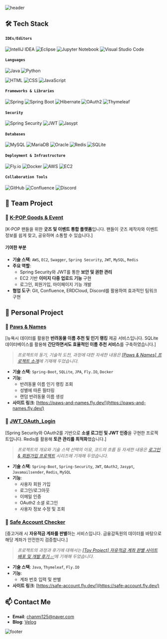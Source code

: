![header](https://capsule-render.vercel.app/api?type=waving&color=gradient&height=150&section=header&text=Github&fontSize=35&fontAlignY=35)

## 🛠️ Tech Stack

#### **`IDEs/Editors`**
![IntelliJ IDEA](https://img.shields.io/badge/IntelliJIDEA-000000.svg?style=for-the-badge&logo=intellij-idea&logoColor=white)
![Eclipse](https://img.shields.io/badge/Eclipse-FE7A16.svg?style=for-the-badge&logo=Eclipse&logoColor=white)
![Jupyter Notebook](https://img.shields.io/badge/jupyter-%23FA0F00.svg?style=for-the-badge&logo=jupyter&logoColor=white)
![Visual Studio Code](https://img.shields.io/badge/Visual%20Studio%20Code-0078d7.svg?style=for-the-badge&logo=visual-studio-code&logoColor=white)

#### **`Languages`**
![Java](https://img.shields.io/badge/java-%23ED8B00.svg?style=for-the-badge&logo=openjdk&logoColor=white)
![Python](https://img.shields.io/badge/Python-3776AB?style=for-the-badge&logo=python&logoColor=white)

![HTML](https://img.shields.io/badge/HTML5-E34F26?style=for-the-badge&logo=html5&logoColor=white)
![CSS](https://img.shields.io/badge/CSS3-1572B6?style=for-the-badge&logo=css3&logoColor=white)
![JavaScript](https://img.shields.io/badge/JavaScript-323330?style=for-the-badge&logo=javascript&logoColor=F7DF1E)

#### **`Frameworks & Libraries`**
![Spring](https://img.shields.io/badge/Spring-6DB33F?style=for-the-badge&logo=spring&logoColor=white) 
![Spring Boot](https://img.shields.io/badge/Spring_Boot-6DB33F?style=for-the-badge&logo=spring-boot&logoColor=white)
![Hibernate](https://img.shields.io/badge/Hibernate-59666C?style=for-the-badge&logo=hibernate&logoColor=white)
![OAuth2](https://img.shields.io/badge/OAuth2-4285F4?style=for-the-badge&logo=oauth&logoColor=white)
![Thymeleaf](https://img.shields.io/badge/Thymeleaf-005F0F?style=for-the-badge&logo=Thymeleaf&logoColor=white)

#### **`Security`**
![Spring Security](https://img.shields.io/badge/Spring_Security-6DB33F?style=for-the-badge&logo=spring&logoColor=white)
![JWT](https://img.shields.io/badge/JWT-000000?style=for-the-badge&logo=JSON%20web%20tokens&logoColor=white)
![Jasypt](https://img.shields.io/badge/Jasypt-505050?style=for-the-badge&logoColor=white)

#### **`Databases`**
![MySQL](https://img.shields.io/badge/MySQL-4479A1?style=for-the-badge&logo=mysql&logoColor=white)
![MariaDB](https://img.shields.io/badge/MariaDB-003545?style=for-the-badge&logo=mariadb&logoColor=white)
![Oracle](https://img.shields.io/badge/Oracle-F80000?style=for-the-badge&logo=oracle&logoColor=white)
![Redis](https://img.shields.io/badge/Redis-DC382D?style=for-the-badge&logo=redis&logoColor=white)
![SQLite](https://img.shields.io/badge/sqlite-%2307405e.svg?style=for-the-badge&logo=sqlite&logoColor=white)

#### **`Deployment & Infrastructure`**
![Fly.io](https://img.shields.io/badge/Fly.io-0066ff?style=for-the-badge&logo=fly.io&logoColor=white)
![Docker](https://img.shields.io/badge/Docker-2496ED?style=for-the-badge&logo=docker&logoColor=white)
![AWS](https://img.shields.io/badge/AWS-FF9900?style=for-the-badge&logo=amazon-aws&logoColor=white)
![EC2](https://img.shields.io/badge/EC2-FF9900?style=for-the-badge&logo=amazon-aws&logoColor=white)

#### **`Collaboration Tools`**
![GitHub](https://img.shields.io/badge/GitHub-100000?style=for-the-badge&logo=github&logoColor=white)
![Confluence](https://img.shields.io/badge/confluence-%23172BF4.svg?style=for-the-badge&logo=confluence&logoColor=white)
![Discord](https://img.shields.io/badge/Discord-%235865F2.svg?style=for-the-badge&logo=discord&logoColor=white)

## 📂 Team Project

### 🎤 [K-POP Goods & Event](https://github.com/Kpop-Goods/Kg_BE)  
[K-POP 팬들을 위한 **굿즈 및 이벤트 통합 플랫폼**입니다. 팬들이 굿즈 제작자와 이벤트 정보를 쉽게 찾고, 공유하며 소통할 수 있습니다.]

#### **기여한 부분**
- **기술 스택**: `AWS`, `EC2`, `Swagger`, `Spring Security`, `JWT`, `MySQL`, `Redis`
- **주요 역할**:
  - Spring Security와 JWT를 통한 **보안 및 권한 관리**
  - EC2 기반 **이미지 다중 업로드 기능** 구현
  - 로그인, 회원가입, 마이페이지 기능 개발
- **협업 도구**: Git, Confluence, ERDCloud, Discord를 활용하여 효과적인 팀워크 구현

## 📂 Personal Project

### 🐶 [Paws & Names](https://github.com/kcm02/Paws-Names)  
[뉴욕시 데이터를 활용한 **반려동물 이름 추천 및 인기 랭킹** 제공 서비스입니다. SQLite 데이터베이스를 활용해 **간단하면서도 효율적인 이름 추천 서비스**를 구축하였습니다.]
> _프로젝트의 동기, 기술적 도전, 과정에 대한 자세한 내용은 [[Paws & Names] 프로젝트 소개](https://velog.io/@chanmi125/Paws-and-Names-프로젝트-소개)에 기재해 두었습니다._

- **기술 스택**: `Spring-Boot`, `SQLite`, `JPA`, `Fly.IO`, `Docker`
- **기능**: 
  - 반려동물 이름 인기 랭킹 조회
  - 성별에 따른 필터링
  - 랜덤 반려동물 이름 생성
- **사이트 링크**: [https://paws-and-names.fly.dev/](https://paws-and-names.fly.dev/)

### 👤 [JWT_OAuth_Login](https://github.com/kcm02/JWT_OAuth_Login)
[Spring Security와 OAuth2를 기반으로 **소셜 로그인 및 JWT 인증**을 구현한 프로젝트입니다. Redis를 활용해 **토큰 관리를 최적화**했습니다.]
> _프로젝트의 개요와 기술 스택 선택의 이유, 코드의 흐름 등 자세한 내용은 [로그인 & 회원가입 프로젝트](https://velog.io/@chanmi125/series/%EB%A1%9C%EA%B7%B8%EC%9D%B8-%ED%9A%8C%EC%9B%90%EA%B0%80%EC%9E%85-%ED%94%84%EB%A1%9C%EC%A0%9D%ED%8A%B8-%EC%A0%95%EB%A6%AC) 시리즈에 기재해 두었습니다._

- **기술 스택**: `Spring-Boot`, `Spring-Security`, `JWT`, `OAuth2`, `Jasypt`, `Javamailsender`, `Redis`, `MySQL`
- **기능**: 
  - 사용자 회원 가입
  - 로그인/로그아웃
  - 이메일 인증
  - OAuth2 소셜 로그인
  - 사용자 정보 수정 및 조회


### 🏦 [Safe Account Checker](https://github.com/kcm02/safe-account-checker)
[중고거래 시 **자유적금 계좌를 판별**하는 서비스입니다. 금융감독원의 데이터를 바탕으로 해당 계좌가 안전한지 검증합니다.]

> _프로젝트의 과정과 후기에 대해서는 [[Toy Project] 자유적금 계좌 판별 사이트 배포 및 개발 후기 ✅](https://velog.io/@chanmi125/Project-자유적금-계좌-판별-Safe-Account-Checker-사이트-배포-및-개발-후기)에 기재해 두었습니다._

- **기술 스택**: `Java`, `Thymeleaf`, `Fly.IO`
- **기능**: 
  - 계좌 번호 입력 및 판별
- **사이트 링크**: [https://safe-account.fly.dev/](https://safe-account.fly.dev/)

## 📫 Contact Me
- **Email**: chanmi125@naver.com  
- **Blog**: [Velog](https://velog.io/@chanmi125)

![footer](https://capsule-render.vercel.app/api?type=waving&color=gradient&height=150&section=footer)
